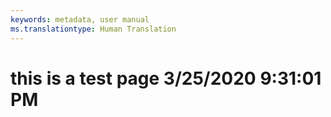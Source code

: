 ```yaml
---
keywords: metadata, user manual
ms.translationtype: Human Translation
---
```

# this is a test page 3/25/2020 9:31:01 PM